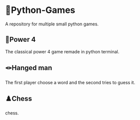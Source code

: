 # 🐍Python-Games

A repository for multiple small python games.

## 🔴Power 4

The classical power 4 game remade in python terminal.

## 🪢Hanged man

The first player choose a word and the second tries to guess it.

## ♟️Chess

chess.
